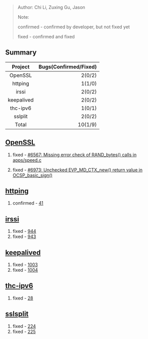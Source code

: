 >Author: Chi Li, Zuxing Gu, Jason
>
>Note:
>
>confirmed - confirmed by developer, but not fixed yet
>
>fixed - confirmed and fixed
>

## Summary

|      Project      | Bugs(Confirmed/Fixed) |
| :---------------: | ---: |
|      OpenSSL      |  2(0/2) |
|      httping      |   1(1/0) |
|      irssi        |  2(0/2) |
|     keepalived     |    2(0/2) |
|     thc-ipv6      |  1(0/1) |
|      sslplit      |    2(0/2) |
|       Total       | 10(1/9) |



## [OpenSSL](https://github.com/openssl/openssl)

1. fixed - [#6567: Missing error check of RAND_bytes() calls in apps/speed.c](https://github.com/openssl/openssl/issues/6567)

2. fixed - [#6973: Unchecked EVP_MD_CTX_new() return value in OCSP_basic_sign()](https://github.com/openssl/openssl/issues/6973)


## [httping](https://github.com/flok99/httping)

1. confirmed - [41](https://github.com/flok99/httping/issues/41)

## [irssi](https://github.com/irssi/irssi)

1. fixed - [944](https://github.com/irssi/irssi/issues/944)
2. fixed - [943](https://github.com/irssi/irssi/issues/943)

## [keepalived](https://github.com/acassen/keepalived)

1. fixed - [1003](https://github.com/acassen/keepalived/issues/1003)
2. fixed - [1004](https://github.com/acassen/keepalived/issues/1004)

## [thc-ipv6](https://github.com/vanhauser-thc/thc-ipv6)

1. fixed - [28](https://github.com/vanhauser-thc/thc-ipv6/issues/28)

## [sslsplit](https://github.com/droe/sslsplit/)

1. fixed - [224](https://github.com/droe/sslsplit/issues/224)
2. fixed - [225](https://github.com/droe/sslsplit/issues/225)
